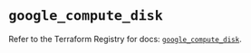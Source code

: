 # `google_compute_disk`

Refer to the Terraform Registry for docs: [`google_compute_disk`](https://registry.terraform.io/providers/hashicorp/google-beta/6.49.0/docs/resources/google_compute_disk).
